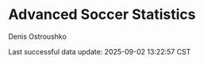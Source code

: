 # Advanced Soccer Statistics
Denis Ostroushko

<!-- gfm -->

Last successful data update: 2025-09-02 13:22:57 CST
